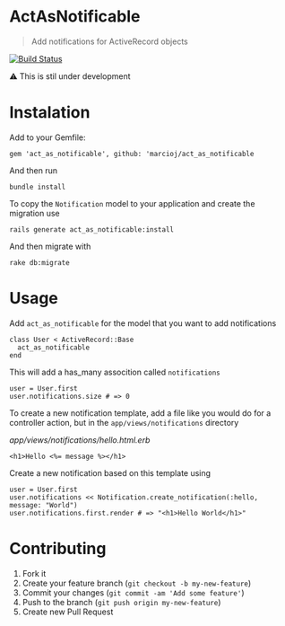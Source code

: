 # ActAsNotificable
> Add notifications for ActiveRecord objects

[![Build Status][travis_badge]][travis]

:warning: This is stil under development

# Instalation

Add to your Gemfile:

`gem 'act_as_notificable', github: 'marcioj/act_as_notificable`

And then run

`bundle install`

To copy the `Notification` model to your application and create the migration use

`rails generate act_as_notificable:install`

And then migrate with

`rake db:migrate`

# Usage

Add `act_as_notificable` for the model that you want to add notifications

```
class User < ActiveRecord::Base
  act_as_notificable
end
```

This will add a has_many assocition called `notifications`

```
user = User.first
user.notifications.size # => 0
```

To create a new notification template, add a file like you would do for a controller action, but in the `app/views/notifications` directory

*app/views/notifications/hello.html.erb*
```
<h1>Hello <%= message %></h1>
```

Create a new notification based on this template using
```
user = User.first
user.notifications << Notification.create_notification(:hello, message: "World")
user.notifications.first.render # => "<h1>Hello World</h1>"
```

# Contributing

1. Fork it
2. Create your feature branch (`git checkout -b my-new-feature`)
3. Commit your changes (`git commit -am 'Add some feature'`)
4. Push to the branch (`git push origin my-new-feature`)
5. Create new Pull Request

[travis]: https://travis-ci.org/marcioj/act_as_notificable
[travis_badge]: https://travis-ci.org/marcioj/act_as_notificable.svg?branch=master
